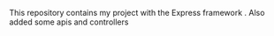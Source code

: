 This repository contains my project with the Express framework .
Also  added some apis and controllers
